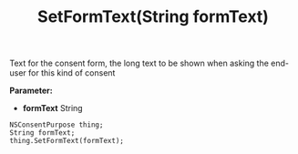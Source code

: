 ﻿---
uid: crmscript_ref_NSConsentPurpose_SetFormText
title: SetFormText(String formText)
intellisense: NSConsentPurpose.SetFormText
keywords: NSConsentPurpose, GetFormText
so.topic: reference
---

Text for the consent form, the long text to be shown when asking the end-user for this kind of consent

**Parameter:** 
 - **formText** String

```crmscript
NSConsentPurpose thing;
String formText;
thing.SetFormText(formText);
```

